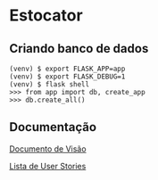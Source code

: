 # Estocator

## Criando banco de dados

```shell
(venv) $ export FLASK_APP=app
(venv) $ export FLASK_DEBUG=1
(venv) $ flask shell
>>> from app import db, create_app
>>> db.create_all()
```

## Documentação

[Documento de Visão](https://github.com/Kmiokande/estocator/blob/main/docs/REQUISITOS.md)

[Lista de User Stories](https://github.com/Kmiokande/estocator/blob/main/docs/USER_STORIES.md)
